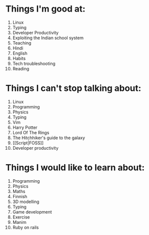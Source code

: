 # Things I'm good at: 
1.  Linux
2.  Typing
3.  Developer Productivity
4.  Exploiting the Indian school system
5.  Teaching
6.  Hindi
7.  English
8.  Habits
9.  Tech troubleshooting
10. Reading

# Things I can't stop talking about: 
1.  Linux
2.  Programming
3.  Physics
4.  Typing
5.  Vim
6.  Harry Potter
7.  Lord Of The Rings
8.  The Hitchhiker's guide to the galaxy
9.  [[Script|FOSS]]
10. Developer productivity

# Things I would like to learn about:
1.  Programming
2.  Physics
3.  Maths
4.  Finnish
5.  3D modelling
6.  Typing
7.  Game development
8.  Exercise
9.  Manim
10. Ruby on rails

